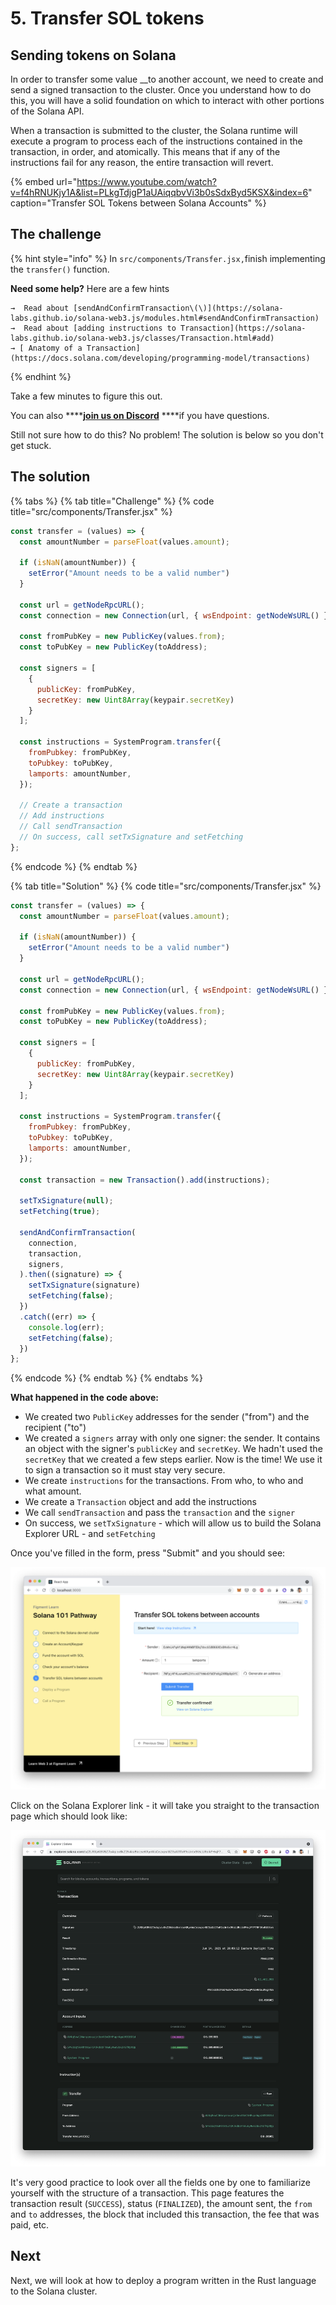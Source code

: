 # 5. Transfer SOL tokens

## Sending tokens on Solana

In order to transfer some value __to another account, we need to create and send a signed transaction to the cluster. Once you understand how to do this, you will have a solid foundation on which to interact with other portions of the Solana API.

When a transaction is submitted to the cluster, the Solana runtime will execute a program to process each of the instructions contained in the transaction, in order, and atomically. This means that if any of the instructions fail for any reason, the entire transaction will revert. 

{% embed url="https://www.youtube.com/watch?v=f4hRNUKjy1A&list=PLkgTdjgP1aUAiqqbvVi3b0sSdxByd5KSX&index=6" caption="Transfer SOL Tokens between Solana Accounts" %}

## The challenge

{% hint style="info" %}
In `src/components/Transfer.jsx,`finish implementing the `transfer()` function.

**Need some help?** Here are a few hints

    →  Read about [sendAndConfirmTransaction\(\)](https://solana-labs.github.io/solana-web3.js/modules.html#sendAndConfirmTransaction)  
    →  Read about [adding instructions to Transaction](https://solana-labs.github.io/solana-web3.js/classes/Transaction.html#add)  
    → [ Anatomy of a Transaction](https://docs.solana.com/developing/programming-model/transactions)
{% endhint %}

Take a few minutes to figure this out.

You can also ****[**join us on Discord**](https://discord.gg/fszyM7K) ****if you have questions.

Still not sure how to do this? No problem! The solution is below so you don't get stuck.

## The solution

{% tabs %}
{% tab title="Challenge" %}
{% code title="src/components/Transfer.jsx" %}
```jsx
const transfer = (values) => {
  const amountNumber = parseFloat(values.amount);

  if (isNaN(amountNumber)) {
    setError("Amount needs to be a valid number")
  }

  const url = getNodeRpcURL();
  const connection = new Connection(url, { wsEndpoint: getNodeWsURL() });

  const fromPubKey = new PublicKey(values.from);
  const toPubKey = new PublicKey(toAddress);

  const signers = [
    {
      publicKey: fromPubKey,
      secretKey: new Uint8Array(keypair.secretKey)
    }
  ];

  const instructions = SystemProgram.transfer({
    fromPubkey: fromPubKey,
    toPubkey: toPubKey,
    lamports: amountNumber,
  });
  
  // Create a transaction
  // Add instructions
  // Call sendTransaction
  // On success, call setTxSignature and setFetching
};
```
{% endcode %}
{% endtab %}

{% tab title="Solution" %}
{% code title="src/components/Transfer.jsx" %}
```javascript
const transfer = (values) => {
  const amountNumber = parseFloat(values.amount);

  if (isNaN(amountNumber)) {
    setError("Amount needs to be a valid number")
  }

  const url = getNodeRpcURL();
  const connection = new Connection(url, { wsEndpoint: getNodeWsURL() });

  const fromPubKey = new PublicKey(values.from);
  const toPubKey = new PublicKey(toAddress);

  const signers = [
    {
      publicKey: fromPubKey,
      secretKey: new Uint8Array(keypair.secretKey)
    }
  ];

  const instructions = SystemProgram.transfer({
    fromPubkey: fromPubKey,
    toPubkey: toPubKey,
    lamports: amountNumber,
  });
  
  const transaction = new Transaction().add(instructions);

  setTxSignature(null);
  setFetching(true);

  sendAndConfirmTransaction(
    connection,
    transaction,
    signers,
  ).then((signature) => {
    setTxSignature(signature)
    setFetching(false);
  })
  .catch((err) => {
    console.log(err);
    setFetching(false);
  })
};
```
{% endcode %}
{% endtab %}
{% endtabs %}

**What happened in the code above:**

* We created two `PublicKey` addresses for the sender \("from"\) and the recipient \("to"\)
* We created a `signers` array with only one signer: the sender. It contains an object with the signer's `publicKey` and `secretKey`. We hadn't used the `secretKey` that we created a few steps earlier. Now is the time! We use it to sign a transaction so it must stay very secure.
* We create `instructions` for the transactions. From who, to who and what amount.
* We create a `Transaction` object and add the instructions
* We call `sendTransaction` and pass the `transaction` and the `signer`
* On success, we `setTxSignature` - which will allow us to build the Solana Explorer URL - and `setFetching`

Once you've filled in the form, press "Submit" and you should see:

![](../../../.gitbook/assets/screen-shot-2021-06-14-at-10.50.59-pm.png)

Click on the Solana Explorer link - it will take you straight to the transaction page which should look like:

![](../../../.gitbook/assets/screen-shot-2021-06-14-at-8.10.51-pm.png)

It's very good practice to look over all the fields one by one to familiarize yourself with the structure of a transaction. This page features the transaction result \(`SUCCESS`\), status \(`FINALIZED`\), the amount sent, the `from` and `to` addresses, the block that included this transaction, the fee that was paid, etc.

## Next

Next, we will look at how to deploy a program written in the Rust language to the Solana cluster.

